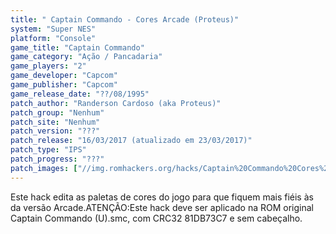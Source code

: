 ```yaml
---
title: " Captain Commando - Cores Arcade (Proteus)"
system: "Super NES"
platform: "Console"
game_title: "Captain Commando"
game_category: "Ação / Pancadaria"
game_players: "2"
game_developer: "Capcom"
game_publisher: "Capcom"
game_release_date: "??/08/1995"
patch_author: "Randerson Cardoso (aka Proteus)"
patch_group: "Nenhum"
patch_site: "Nenhum"
patch_version: "???"
patch_release: "16/03/2017 (atualizado em 23/03/2017)"
patch_type: "IPS"
patch_progress: "???"
patch_images: ["//img.romhackers.org/hacks/Captain%20Commando%20Cores%20Arcade%20-%20Proteus%20-%201.png","//img.romhackers.org/hacks/Captain%20Commando%20Cores%20Arcade%20-%20Proteus%20-%202.png","//img.romhackers.org/hacks/Captain%20Commando%20Cores%20Arcade%20-%20Proteus%20-%203.png"]
---
```

Este hack edita as paletas de cores do jogo para que fiquem mais fiéis às da versão Arcade.ATENÇÃO:Este hack deve ser aplicado na ROM original Captain Commando (U).smc, com CRC32 81DB73C7 e sem cabeçalho.